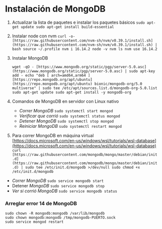 # Instalación de MongoDB

1. Actualizar la lista de paquetes e instalar los paquetes básicos
`sudo apt-get update
 sudo apt-get install build-essential`
2. Instalar node con nvm
`curl -o- [https://raw.githubusercontent.com/nvm-sh/nvm/v0.39.1/install.sh](https://raw.githubusercontent.com/nvm-sh/nvm/v0.39.1/install.sh) | bash
source ~/.profile
nvm i 16.14.2
node -v
nvm ls
nvm use 16.14.2`
3. Instalar MongoDB
    
    `wget -qO - [https://www.mongodb.org/static/pgp/server-5.0.asc](https://www.mongodb.org/static/pgp/server-5.0.asc) | sudo apt-key add -
    echo "deb [ arch=amd64,arm64 ] [https://repo.mongodb.org/apt/ubuntu](https://repo.mongodb.org/apt/ubuntu) bionic/mongodb-org/5.0 multiverse" | sudo tee /etc/apt/sources.list.d/mongodb-org-5.0.list
    sudo apt-get update
    sudo apt-get install -y mongodb-org`
    
4. Comandos de MongoDB en servidor con Linux nativo
    - *Correr MongoDB*
    `sudo systemctl start mongod`
    - *Verificar que corrió*
    `sudo systemctl status mongod`
    - *Detener MongoDB*
    `sudo systemctl stop mongod`
    - *Reiniciar MongoDB*
    `sudo systemctl restart mongod`
5. Para correr MongoDB en máquina virtual
[https://docs.microsoft.com/en-us/windows/wsl/tutorials/wsl-database](https://docs.microsoft.com/en-us/windows/wsl/tutorials/wsl-database)
`curl [https://raw.githubusercontent.com/mongodb/mongo/master/debian/init.d](https://raw.githubusercontent.com/mongodb/mongo/master/debian/init.d) | sudo tee /etc/init.d/mongodb >/dev/null
sudo chmod +x /etc/init.d/mongodb`
- *Correr MongoDB*
`sudo service mongodb start`
- Detener *MongoDB*
`sudo service mongodb stop`
- *Ver si corrió MongoDB*
`sudo service mongodb status`

### Arreglar error 14 de MongoDB

```
sudo chown -R mongodb:mongodb /var/lib/mongodb
sudo chown mongodb:mongodb /tmp/mongodb-PUERTO.sock
sudo service mongod restart
```